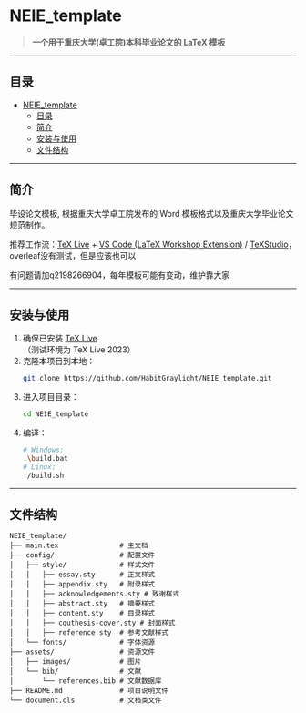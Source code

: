 # NEIE_template

> **一个用于重庆大学(卓工院)本科毕业论文的 LaTeX 模板**  

---

## 目录

- [NEIE\_template](#neie_template)
  - [目录](#目录)
  - [简介](#简介)
  - [安装与使用](#安装与使用)
  - [文件结构](#文件结构)

---

## 简介

毕设论文模板, 根据重庆大学卓工院发布的 Word 模板格式以及重庆大学毕业论文规范制作。

推荐工作流：[TeX Live](https://www.tug.org/texlive/) + [VS Code (LaTeX Workshop Extension)](https://code.visualstudio.com/) / [TeXStudio](https://www.texstudio.org/)，overleaf没有测试，但是应该也可以

有问题请加q2198266904，每年模板可能有变动，维护靠大家

---

## 安装与使用

1. 确保已安装 [TeX Live](https://www.tug.org/texlive/)  
     （测试环境为 TeX Live 2023）
2. 克隆本项目到本地：
     ```bash
     git clone https://github.com/HabitGraylight/NEIE_template.git
     ```
3. 进入项目目录：
     ```bash
     cd NEIE_template
     ```
4. 编译：
     ```bash
     # Windows:
     .\build.bat
     # Linux:
     ./build.sh
     ```

---

## 文件结构

```plaintext
NEIE_template/
├── main.tex               # 主文档
├── config/                # 配置文件
│   ├── style/             # 样式文件
│   │   ├── essay.sty      # 正文样式
│   │   ├── appendix.sty   # 附录样式
│   │   ├── acknowledgements.sty # 致谢样式
│   │   ├── abstract.sty   # 摘要样式
│   │   ├── content.sty    # 目录样式
│   │   ├── cquthesis-cover.sty # 封面样式
│   │   ├── reference.sty  # 参考文献样式
│   └── fonts/             # 字体资源
├── assets/                # 资源文件
│   ├── images/            # 图片
│   └── bib/               # 文献
│       └── references.bib # 文献数据库
├── README.md              # 项目说明文件
└── document.cls           # 文档类文件
```
